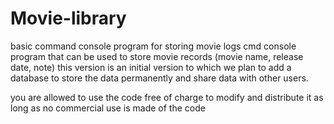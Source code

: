 # Movie-library
basic command console program for storing movie logs
cmd console program that can be used to store movie records (movie name, release date, note) 
this version is an initial version to which we plan to add a database to store the data permanently and share data with other users.

you are allowed to use the code free of charge to modify and distribute it as long as no commercial use is made of the code

